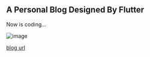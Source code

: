 ## A Personal Blog Designed By Flutter


Now is coding...

![image](https://user-images.githubusercontent.com/30992818/73232979-0a445c80-41c0-11ea-8ebf-c82d8632f61f.png)


[blog url](https://oldchen.top/flutter-blog/#/)